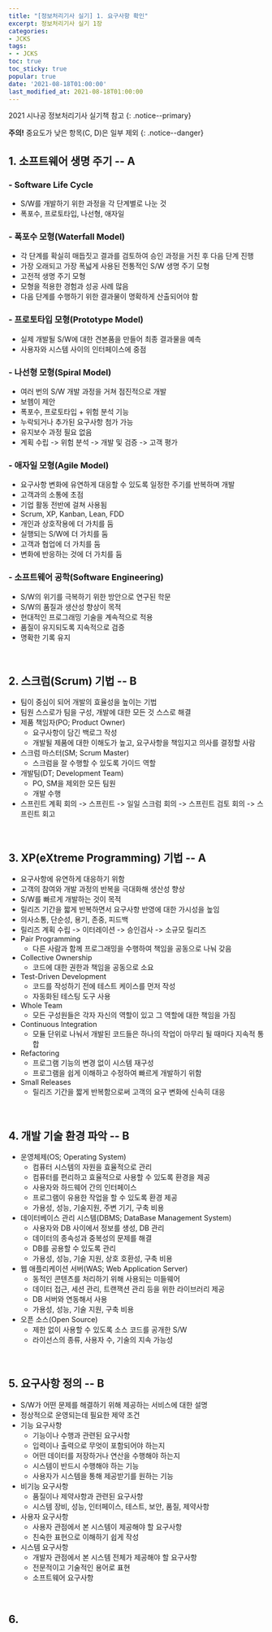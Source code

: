 ```yaml
---
title: "[정보처리기사 실기] 1. 요구사항 확인"
excerpt: 정보처리기사 실기 1장
categories:
- JCKS
tags:
- - JCKS
toc: true
toc_sticky: true
popular: true
date: '2021-08-18T01:00:00'
last_modified_at: 2021-08-18T01:00:00
---
```

2021 시나공 정보처리기사 실기책 참고
{: .notice--primary}

**주의!** 중요도가 낮은 항목(C, D)은 일부 제외
{: .notice--danger}

## 1. 소프트웨어 생명 주기 -- A


### - Software Life Cycle

- S/W를 개발하기 위한 과정을 각 단계별로 나눈 것
- 폭포수, 프로토타입, 나선형, 애자일


### - 폭포수 모형(Waterfall Model)

- 각 단계를 확실히 매듭짓고 결과를 검토하여 승인 과정을 거친 후 다음 단계 진행
- 가장 오래되고 가장 폭넓게 사용된 전통적인 S/W 생명 주기 모형
- 고전적 생명 주기 모형
- 모형을 적용한 경험과 성공 사례 많음
- 다음 단계를 수행하기 위한 결과물이 명확하게 산출되어야 함


### - 프로토타입 모형(Prototype Model)

- 실제 개발될 S/W에 대한 견본품을 만들어 최종 결과물을 예측
- 사용자와 시스템 사이의 인터페이스에 중점


### - 나선형 모형(Spiral Model)

- 여러 번의 S/W 개발 과정을 거쳐 점진적으로 개발
- 보헴이 제안
- 폭포수, 프로토타입 + 위험 분석 기능
- 누락되거나 추가된 요구사항 첨가 가능
- 유지보수 과정 필요 없음
- 계획 수립 -> 위험 분석 -> 개발 및 검증 -> 고객 평가


### - 애자일 모형(Agile Model)

- 요구사항 변화에 유연하게 대응할 수 있도록 일정한 주기를 반복하며 개발
- 고객과의 소통에 초점
- 기업 활동 전반에 걸쳐 사용됨
- Scrum, XP, Kanban, Lean, FDD
- 개인과 상호작용에 더 가치를 둠
- 실행되는 S/W에 더 가치를 둠
- 고객과 협업에 더 가치를 둠
- 변화에 반응하는 것에 더 가치를 둠


### - 소프트웨어 공학(Software Engineering)

- S/W의 위기를 극복하기 위한 방안으로 연구된 학문
- S/W의 품질과 생산성 향상이 목적
- 현대적인 프로그래밍 기술을 계속적으로 적용
- 품질이 유지되도록 지속적으로 검증
- 명확한 기록 유지


<br>

## 2. 스크럼(Scrum) 기법 -- B

- 팀이 중심이 되어 개발의 효율성을 높이는 기법
- 팀원 스스로가 팀을 구성, 개발에 대한 모든 것 스스로 해결
- 제품 책임자(PO; Product Owner)
    - 요구사항이 담긴 백로그 작성
    - 개발될 제품에 대한 이해도가 높고, 요구사항을 책임지고 의사를 결정할 사람
- 스크럼 마스터(SM; Scrum Master)
    - 스크럼을 잘 수행할 수 있도록 가이드 역할
- 개발팀(DT; Development Team)
    - PO, SM을 제외한 모든 팀원
    - 개발 수행
- 스프린트 계획 회의 -> 스프린트 -> 일일 스크럼 회의 -> 스프린트 검토 회의 -> 스프린트 회고


<br>

## 3. XP(eXtreme Programming) 기법 -- A

- 요구사항에 유연하게 대응하기 위함
- 고객의 참여와 개발 과정의 반복을 극대화해 생산성 향상
- S/W를 빠르게 개발하는 것이 목적
- 릴리즈 기간을 짧게 반복하면서 요구사항 반영에 대한 가시성을 높임
- 의사소통, 단순성, 용기, 존중, 피드백
- 릴리즈 계획 수립 -> 이터레이션 -> 승인검사 -> 소규모 릴리즈
- Pair Programming
    - 다른 사람과 함께 프로그래밍을 수행하여 책임을 공동으로 나눠 갖음
- Collective Ownership
    - 코드에 대한 권한과 책임을 공동으로 소요
- Test-Driven Development
    - 코드를 작성하기 전에 테스트 케이스를 먼저 작성
    - 자동화된 테스팅 도구 사용
- Whole Team
    - 모든 구성원들은 각자 자신의 역할이 있고 그 역할에 대한 책임을 가짐
- Continuous Integration
    - 모듈 단위로 나눠서 개발된 코드들은 하나의 작업이 마무리 될 때마다 지속적 통합
- Refactoring
    - 프로그램 기능의 변경 없이 시스템 재구성
    - 프로그램을 쉽게 이해하고 수정하여 빠르게 개발하기 위함
- Small Releases
    - 릴리즈 기간을 짧게 반복함으로써 고객의 요구 변화에 신속히 대응


<br>

## 4. 개발 기술 환경 파악 -- B

- 운영체제(OS; Operating System)
    - 컴퓨터 시스템의 자원을 효율적으로 관리
    - 컴퓨터를 편리하고 효율적으로 사용할 수 있도록 환경을 제공
    - 사용자와 하드웨어 간의 인터페이스
    - 프로그램이 유용한 작업을 할 수 있도록 환경 제공
    - 가용성, 성능, 기술지원, 주변 기기, 구축 비용
- 데이터베이스 관리 시스템(DBMS; DataBase Management System)
    - 사용자와 DB 사이에서 정보를 생성, DB 관리
    - 데이터의 종속성과 중복성의 문제를 해결
    - DB를 공용할 수 있도록 관리
    - 가용성, 성능, 기술 지원, 상호 호환성, 구축 비용
- 웹 애플리케이션 서버(WAS; Web Application Server)
    - 동적인 콘텐츠를 처리하기 위해 사용되는 미들웨어
    - 데이터 접근, 세션 관리, 트랜잭션 관리 등을 위한 라이브러리 제공
    - DB 서버와 연동해서 사용
    - 가용성, 성능, 기술 지원, 구축 비용
- 오픈 소스(Open Source)
    - 제한 없이 사용할 수 있도록 소스 코드를 공개한 S/W
    - 라이선스의 종류, 사용자 수, 기술의 지속 가능성


<br>

## 5. 요구사항 정의 -- B

- S/W가 어떤 문제를 해결하기 위해 제공하는 서비스에 대한 설명
- 정상적으로 운영되는데 필요한 제약 조건
- 기능 요구사항
    - 기능이나 수행과 관련된 요구사항
    - 입력이나 출력으로 무엇이 포함되어야 하는지
    - 어떤 데이터를 저장하거나 연산을 수행해야 하는지
    - 시스템이 반드시 수행해야 하는 기능
    - 사용자가 시스템을 통해 제공받기를 원하는 기능
- 비기능 요구사항
    - 품질이나 제약사항과 관련된 요구사항
    - 시스템 장비, 성능, 인터페이스, 테스트, 보안, 품질, 제약사항
- 사용자 요구사항
    - 사용자 관점에서 본 시스템이 제공해야 할 요구사항
    - 친숙한 표현으로 이해하기 쉽게 작성
- 시스템 요구사항
    - 개발자 관점에서 본 시스템 전체가 제공해야 할 요구사항
    - 전문적이고 기술적인 용어로 표현
    - 소프트웨어 요구사항


<br>

## 6. 